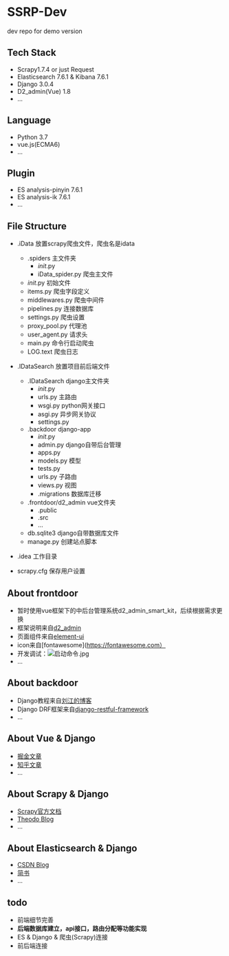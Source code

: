 # SSRP-Dev
dev repo for demo version

## Tech Stack
- Scrapy1.7.4 or just Request
- Elasticsearch 7.6.1 & Kibana 7.6.1
- Django 3.0.4
- D2_admin(Vue) 1.8
- ...

## Language
- Python 3.7
- vue.js(ECMA6)
- ...

## Plugin
- ES analysis-pinyin 7.6.1
- ES analysis-ik 7.6.1
- ...


## File Structure
- .iData     放置scrapy爬虫文件，爬虫名是idata
   - .spiders     主文件夹
     - _init_.py
     - iData_spider.py  爬虫主文件
   - _init_.py    初始文件
   - items.py         爬虫字段定义
   - middlewares.py       爬虫中间件
   - pipelines.py       连接数据库
   - settings.py        爬虫设置
   - proxy_pool.py      代理池
   - user_agent.py     请求头
   - main.py          命令行启动爬虫
   - LOG.text   爬虫日志

- .IDataSearch      放置项目前后端文件
  - .IDataSearch  django主文件夹
    - _init_.py
    - urls.py     主路由
    - wsgi.py     python网关接口
    - asgi.py     异步网关协议
    - settings.py   
  - .backdoor   django-app
    - _init_.py
    - admin.py      django自带后台管理
    - apps.py
    - models.py   模型
    - tests.py
    - urls.py     子路由
    - views.py    视图
    - .migrations  数据库迁移
  - .frontdoor/d2_admin  vue文件夹     
    - .public                         
    - .src                              
    - ...                             
  - db.sqlite3  django自带数据库文件
  - manage.py   创建站点脚本

- .idea           工作目录
- scrapy.cfg     保存用户设置

## About frontdoor
- 暂时使用vue框架下的中后台管理系统d2_admin_smart_kit，后续根据需求更换
- 框架说明来自[d2_admin](https://d2.pub/zh/doc/d2-admin/component/container.html#%E6%A8%A1%E5%BC%8F-card)
- 页面组件来自[element-ui](https://element.eleme.cn/#/zh-CN/component/menu)
- icon来自[fontawesome](https://fontawesome.com）
- 开发调试：![启动命令.jpg](https://ws1.sinaimg.cn/large/85df5809gy1gdbv49ec0qj20kx0dpt9r.jpg)
- ...

## About backdoor
- Django教程来自[刘江的博客](https://www.liujiangblog.com/course/django/2)
- Django DRF框架来自[django-restful-framework](https://q1mi.github.io/Django-REST-framework-documentation/tutorial/2-requests-and-responses_zh)
- ...

## About Vue & Django
- [掘金文章](https://juejin.im/post/5e36d5dc51882520ea398f21)
- [知乎文章](https://zhuanlan.zhihu.com/p/54776124)
- ...

## About Scrapy & Django
- [Scrapy官方文档](https://scrapy-chs.readthedocs.io/zh_CN/0.24/topics/djangoitem.html)
- [Theodo Blog](https://blog.theodo.com/2019/01/data-scraping-scrapy-django-integration/)
- ...

## About Elasticsearch & Django
- [CSDN Blog](https://blog.csdn.net/weixin_42149982/article/details/82390900)
- [简书](https://www.jianshu.com/p/46eb88a4e489)
- ...

## todo
- 前端细节完善
- **后端数据库建立，api接口，路由分配等功能实现**
- ES & Django & 爬虫(Scrapy)连接
- 前后端连接

